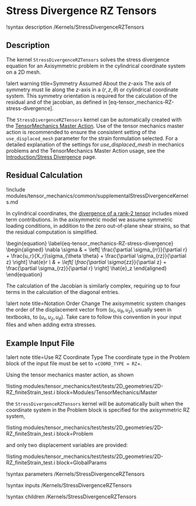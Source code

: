 # Stress Divergence RZ Tensors

!syntax description /Kernels/StressDivergenceRZTensors

## Description

The kernel `StressDivergenceRZTensors` solves the stress divergence equation for an Axisymmetric
problem in the cylindrical coordinate system on a 2D mesh.

!alert warning title=Symmetry Assumed About the $z$-axis
The axis of symmetry must lie along the $z$-axis in a $\left(r, z, \theta \right)$
or cylindrical coordinate system. This symmetry orientation is required for the
calculation of the residual and of the jacobian, as defined in [eq-tensor_mechanics-RZ-stress-divergence].

The `StressDivergenceRZTensors` kernel can be automatically created with the
[TensorMechanics Master Action](/systems/Modules/TensorMechanics/Master/index.md). Use of the tensor
mechanics master action is recommended to ensure the consistent setting of the `use_displaced_mesh`
parameter for the strain formulation selected.  For a detailed explanation of the settings for
_use_displaced_mesh_ in mechanics problems and the TensorMechanics Master Action usage, see the
[Introduction/Stress Divergence](/tensor_mechanics/StressDivergence.md) page.


## Residual Calculation

!include modules/tensor_mechanics/common/supplementalStressDivergenceKernels.md

In cylindrical coordinates, the
[divergence of a rank-2 tensor](https://en.wikipedia.org/wiki/Tensor_derivative_%28continuum_mechanics%29#Cylindrical_polar_coordinates_2)
includes mixed term contributions.  In the axisymmetric model we assume symmetric loading conditions,
in addition to the zero out-of-plane shear strains, so that the residual computation is simplified.

\begin{equation}
  \label{eq-tensor_mechanics-RZ-stress-divergence}
  \begin{aligned}
  \nabla \sigma  & = \left[ \frac{\partial \sigma_{rr}}{\partial r} + \frac{u_r}{X_r}\sigma_{\theta \theta} + \frac{\partial \sigma_{rz}}{\partial z} \right] \hat{e}_r \\
   & + \left[ \frac{\partial \sigma_{zz}}{\partial z} + \frac{\partial \sigma_{rz}}{\partial r}    \right] \hat{e}_z
  \end{aligned}
\end{equation}

The calculation of the Jacobian is similarly complex, requiring up to four terms in the calculation
of the diagonal entries.

!alert note title=Notation Order Change
The axisymmetric system changes the order of the displacement vector from $(u_r, u_{\theta}, u_z)$,
usually seen in textbooks, to $(u_r, u_z, u_{\theta})$. Take care to follow this convention in your
input files and when adding extra stresses.

## Example Input File

!alert note title=Use RZ Coordinate Type
The coordinate type in the Problem block of the input file must be set to
+`COORD_TYPE = RZ`+.

Using the tensor mechanics master action, as shown

!listing modules/tensor_mechanics/test/tests/2D_geometries/2D-RZ_finiteStrain_test.i block=Modules/TensorMechanics/Master

the `StressDivergenceRZTensors` kernel will be automatically built when the coordinate system in the
Problem block is specified for the axisymmetric RZ system,

!listing modules/tensor_mechanics/test/tests/2D_geometries/2D-RZ_finiteStrain_test.i block=Problem

and only two displacement variables are provided:

!listing modules/tensor_mechanics/test/tests/2D_geometries/2D-RZ_finiteStrain_test.i block=GlobalParams

!syntax parameters /Kernels/StressDivergenceRZTensors

!syntax inputs /Kernels/StressDivergenceRZTensors

!syntax children /Kernels/StressDivergenceRZTensors
